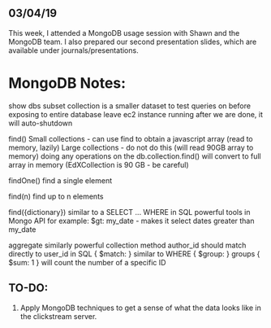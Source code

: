 ## 03/04/19

This week, I attended a MongoDB usage session with Shawn and the MongoDB team.
I also prepared our second presentation slides, which are available under journals/presentations.

# MongoDB Notes:

show dbs
	subset collection is a smaller dataset to test queries on before exposing to entire database
	leave ec2 instance running after we are done, it will auto-shutdown

find()
	Small collections - can use find to obtain a javascript array (read to memory, lazily)
	Large collections - do not do this (will read 90GB array to memory)
	doing any operations on the db.collection.find() will convert to full array in memory (EdXCollection is 90 GB - be careful)

findOne()
	find a single element

find(n)
	find up to n elements

find({dictionary})
	similar to a SELECT ... WHERE in SQL
	powerful tools in Mongo API
		for example: $gt: my_date - makes it select dates greater than my_date

aggregate
	similarly powerful collection method
	author_id should match directly to user_id in SQL
	{ $match: } similar to WHERE
	{ $group: } groups 
	{ $sum: 1 } will count the number of a specific ID

## TO-DO:

1. Apply MongoDB techniques to get a sense of what the data looks like in the clickstream server.
